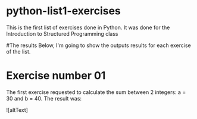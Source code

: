 # python-list1-exercises
This is the first list of exercises done in Python. It was done for the Introduction to Structured Programming class

#The results
Below, I'm going to show the outputs results for each exercise of the list.

# Exercise number 01

The first exercise requested to calculate the sum between 2 integers: a = 30 and b = 40. The result was:

![altText]
